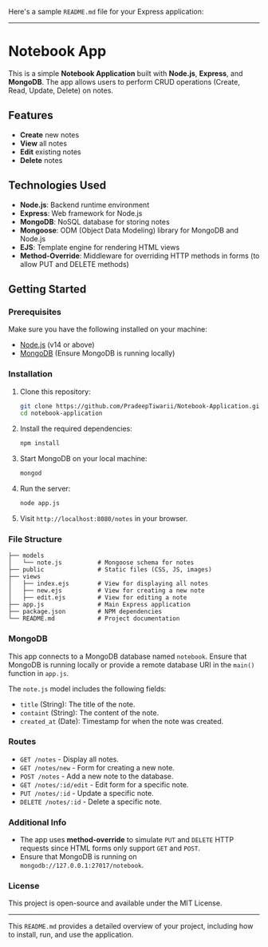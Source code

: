 Here's a sample `README.md` file for your Express application:

---

# Notebook App

This is a simple **Notebook Application** built with **Node.js**, **Express**, and **MongoDB**. The app allows users to perform CRUD operations (Create, Read, Update, Delete) on notes.

## Features

- **Create** new notes
- **View** all notes
- **Edit** existing notes
- **Delete** notes

## Technologies Used

- **Node.js**: Backend runtime environment
- **Express**: Web framework for Node.js
- **MongoDB**: NoSQL database for storing notes
- **Mongoose**: ODM (Object Data Modeling) library for MongoDB and Node.js
- **EJS**: Template engine for rendering HTML views
- **Method-Override**: Middleware for overriding HTTP methods in forms (to allow PUT and DELETE methods)

## Getting Started

### Prerequisites

Make sure you have the following installed on your machine:

- [Node.js](https://nodejs.org/) (v14 or above)
- [MongoDB](https://www.mongodb.com/) (Ensure MongoDB is running locally)

### Installation

1. Clone this repository:
    ```bash
    git clone https://github.com/PradeepTiwarii/Notebook-Application.git
    cd notebook-application
    ```

2. Install the required dependencies:
    ```bash
    npm install
    ```

3. Start MongoDB on your local machine:
    ```bash
    mongod
    ```

4. Run the server:
    ```bash
    node app.js
    ```

5. Visit `http://localhost:8080/notes` in your browser.

### File Structure

```
├── models
│   └── note.js          # Mongoose schema for notes
├── public               # Static files (CSS, JS, images)
├── views
│   ├── index.ejs        # View for displaying all notes
│   ├── new.ejs          # View for creating a new note
│   ├── edit.ejs         # View for editing a note
├── app.js               # Main Express application
├── package.json         # NPM dependencies
└── README.md            # Project documentation
```

### MongoDB

This app connects to a MongoDB database named `notebook`. Ensure that MongoDB is running locally or provide a remote database URI in the `main()` function in `app.js`.

The `note.js` model includes the following fields:

- `title` (String): The title of the note.
- `containt` (String): The content of the note.
- `created_at` (Date): Timestamp for when the note was created.

### Routes

- `GET /notes` - Display all notes.
- `GET /notes/new` - Form for creating a new note.
- `POST /notes` - Add a new note to the database.
- `GET /notes/:id/edit` - Edit form for a specific note.
- `PUT /notes/:id` - Update a specific note.
- `DELETE /notes/:id` - Delete a specific note.

### Additional Info

- The app uses **method-override** to simulate `PUT` and `DELETE` HTTP requests since HTML forms only support `GET` and `POST`.
- Ensure that MongoDB is running on `mongodb://127.0.0.1:27017/notebook`.

### License

This project is open-source and available under the MIT License.

---

This `README.md` provides a detailed overview of your project, including how to install, run, and use the application.
